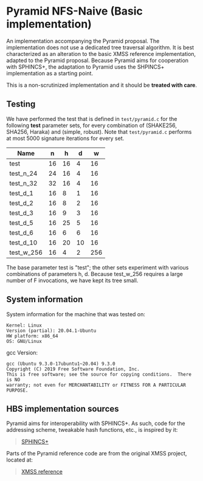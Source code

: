 # Pyramid NFS-Naive (Basic implementation)

An implementation accompanying the Pyramid proposal. 
The implementation does not use a dedicated tree traversal algorithm.
It is best characterized as an alteration to the basic XMSS
reference implementation, adapted to the Pyramid proposal. 
Because Pyramid aims for cooperation with SPHINCS+, 
the adaptation to Pyramid uses the SHPINCS+ implementation as a starting point.

This is a non-scrutinized implementation and it should be **treated with care**.

## Testing

We have performed the test that is defined in `test/pyramid.c`
for the following **test** parameter sets, for every combination
of (SHAKE256, SHA256, Haraka) and (simple, robust). 
Note that `test/pyramid.c` performs at most 5000 signature iterations for every set.

| Name       | n   | h  | d   | w   |
|------------|-----|----|-----|-----|
| test       | 16  | 16 | 4   | 16  |
| test_n_24  | 24  | 16 | 4   | 16  |
| test_n_32  | 32  | 16 | 4   | 16  |
| test_d_1   | 16  | 8  | 1   | 16  |
| test_d_2   | 16  | 8  | 2   | 16  |
| test_d_3   | 16  | 9  | 3   | 16  |
| test_d_5   | 16  | 25 | 5   | 16  |
| test_d_6   | 16  | 6  | 6   | 16  |
| test_d_10  | 16  | 20 | 10  | 16  |
| test_w_256 | 16  | 4  | 2   | 256 |

The base parameter test is "test"; 
the other sets experiment with various combinations of parameters h, d.
Because test_w_256 requires a large number of F invocations, 
we have kept its tree small.

## System information

System information for the machine that was tested on:
```
Kernel: Linux 
Version (partial): 20.04.1-Ubuntu 
HW platform: x86_64
OS: GNU/Linux
```

gcc Version:
```
gcc (Ubuntu 9.3.0-17ubuntu1~20.04) 9.3.0
Copyright (C) 2019 Free Software Foundation, Inc.
This is free software; see the source for copying conditions.  There is NO
warranty; not even for MERCHANTABILITY or FITNESS FOR A PARTICULAR PURPOSE.
```

## HBS implementation sources

Pyramid aims for interoperability with SPHINCS+. 
As such, code for the addressing scheme, tweakable hash functions, etc., is inspired by it: 
> [SPHINCS+](https://github.com/sphincs/sphincsplus)

Parts of the Pyramid reference code are from the original XMSS project, located at:
> [XMSS reference](https://github.com/XMSS/xmss-reference)
